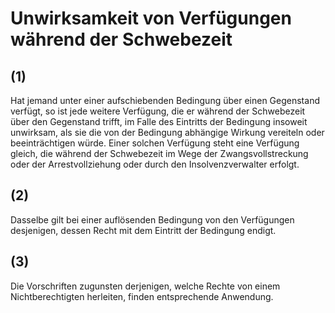 # Unwirksamkeit von Verfügungen während der Schwebezeit



## (1)

 Hat jemand unter einer aufschiebenden Bedingung über einen Gegenstand verfügt, so ist jede weitere Verfügung, die er während der Schwebezeit über den Gegenstand trifft, im Falle des Eintritts der Bedingung insoweit unwirksam, als sie die von der Bedingung abhängige Wirkung vereiteln oder beeinträchtigen würde. Einer solchen Verfügung steht eine Verfügung gleich, die während der Schwebezeit im Wege der Zwangsvollstreckung oder der Arrestvollziehung oder durch den Insolvenzverwalter erfolgt.

## (2)

 Dasselbe gilt bei einer auflösenden Bedingung von den Verfügungen desjenigen, dessen Recht mit dem Eintritt der Bedingung endigt.

## (3)

 Die Vorschriften zugunsten derjenigen, welche Rechte von einem Nichtberechtigten herleiten, finden entsprechende Anwendung. 

